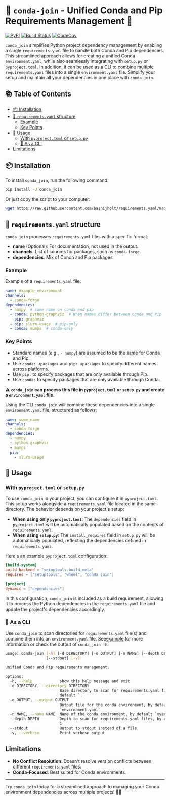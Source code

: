 # :rocket: `conda-join` - Unified Conda and Pip Requirements Management :rocket:

[![PyPI](https://img.shields.io/pypi/v/conda-join.svg)](https://pypi.python.org/pypi/conda-join)
[![Build Status](https://github.com/basnijholt/conda-join/actions/workflows/pytest.yml/badge.svg)](https://github.com/basnijholt/conda-join/actions/workflows/pytest.yml)
[![CodeCov](https://codecov.io/gh/basnijholt/conda-join/branch/main/graph/badge.svg)](https://codecov.io/gh/basnijholt/conda-join)

`conda_join` simplifies Python project dependency management by enabling a single `requirements.yaml` file to handle both Conda and Pip dependencies.
This streamlined approach allows for creating a unified Conda `environment.yaml`, while also seamlessly integrating with `setup.py` or `pyproject.toml`.
In addition, it can be used as a CLI to combine multiple `requirements.yaml` files into a single `environment.yaml` file.
Simplify your setup and maintain all your dependencies in one place with `conda_join`.

## :books: Table of Contents

<!-- START doctoc generated TOC please keep comment here to allow auto update -->
<!-- DON'T EDIT THIS SECTION, INSTEAD RE-RUN doctoc TO UPDATE -->

- [:package: Installation](#package-installation)
- [:page_facing_up: `requirements.yaml` structure](#page_facing_up-requirementsyaml-structure)
  - [Example](#example)
  - [Key Points](#key-points)
- [:memo: Usage](#memo-usage)
  - [With `pyproject.toml` or `setup.py`](#with-pyprojecttoml-or-setuppy)
  - [:memo: As a CLI](#memo-as-a-cli)
- [Limitations](#limitations)

<!-- END doctoc generated TOC please keep comment here to allow auto update -->

## :package: Installation

To install `conda_join`, run the following command:

```bash
pip install -U conda_join
```

Or just copy the script to your computer:
```bash
wget https://raw.githubusercontent.com/basnijholt/requirements.yaml/main/conda_join.py
```

## :page_facing_up: `requirements.yaml` structure

`conda_join` processes `requirements.yaml` files with a specific format:

- **name** (Optional): For documentation, not used in the output.
- **channels**: List of sources for packages, such as `conda-forge`.
- **dependencies**: Mix of Conda and Pip packages.

### Example

Example of a `requirements.yaml` file:

```yaml
name: example_environment
channels:
  - conda-forge
dependencies:
  - numpy  # same name on conda and pip
  - conda: python-graphviz  # When names differ between Conda and Pip
    pip: graphviz
  - pip: slurm-usage  # pip-only
  - conda: mumps  # conda-only
```

### Key Points

- Standard names (e.g., `- numpy`) are assumed to be the same for Conda and Pip.
- Use `conda: <package>` and `pip: <package>` to specify different names across platforms.
- Use `pip:` to specify packages that are only available through Pip.
- Use `conda:` to specify packages that are only available through Conda.

**⚠️ `conda_join` can process this file in `pyproject.toml` or `setup.py` and create a `environment.yaml` file.**

Using the CLI `conda_join` will combine these dependencies into a single `environment.yaml` file, structured as follows:

```yaml
name: some_name
channels:
  - conda-forge
dependencies:
  - numpy
  - python-graphviz
  - mumps
  pip:
    - slurm-usage
```

## :memo: Usage

### With `pyproject.toml` or `setup.py`

To use `conda_join` in your project, you can configure it in `pyproject.toml`. This setup works alongside a `requirements.yaml` file located in the same directory. The behavior depends on your project's setup:

- **When using only `pyproject.toml`**: The `dependencies` field in `pyproject.toml` will be automatically populated based on the contents of `requirements.yaml`.
- **When using `setup.py`**: The `install_requires` field in `setup.py` will be automatically populated, reflecting the dependencies defined in `requirements.yaml`.

Here's an example `pyproject.toml` configuration:

```toml
[build-system]
build-backend = "setuptools.build_meta"
requires = ["setuptools", "wheel", "conda_join"]

[project]
dynamic = ["dependencies"]
```

In this configuration, `conda_join` is included as a build requirement, allowing it to process the Python dependencies in the `requirements.yaml` file and update the project's dependencies accordingly.

### :memo: As a CLI

Use `conda_join` to scan directories for `requirements.yaml` file(s) and combine them into an `environment.yaml` file. See[example](example/) for more information or check the output of `conda_join -h`:

<!-- CODE:BASH:START -->
<!-- echo '```bash' -->
<!-- conda-join -h -->
<!-- echo '```' -->
<!-- CODE:END -->
<!-- OUTPUT:START -->
<!-- ⚠️ This content is auto-generated by `markdown-code-runner`. -->
```bash
usage: conda-join [-h] [-d DIRECTORY] [-o OUTPUT] [-n NAME] [--depth DEPTH]
                  [--stdout] [-v]

Unified Conda and Pip requirements management.

options:
  -h, --help            show this help message and exit
  -d DIRECTORY, --directory DIRECTORY
                        Base directory to scan for requirements.yaml files, by
                        default `.`
  -o OUTPUT, --output OUTPUT
                        Output file for the conda environment, by default
                        `environment.yaml`
  -n NAME, --name NAME  Name of the conda environment, by default `myenv`
  --depth DEPTH         Depth to scan for requirements.yaml files, by default
                        1
  --stdout              Output to stdout instead of a file
  -v, --verbose         Print verbose output
```

<!-- OUTPUT:END -->

## Limitations
- **No Conflict Resolution**: Doesn't resolve version conflicts between different `requirements.yaml` files.
- **Conda-Focused**: Best suited for Conda environments.

* * *

Try `conda_join` today for a streamlined approach to managing your Conda environment dependencies across multiple projects! 🎉👏
